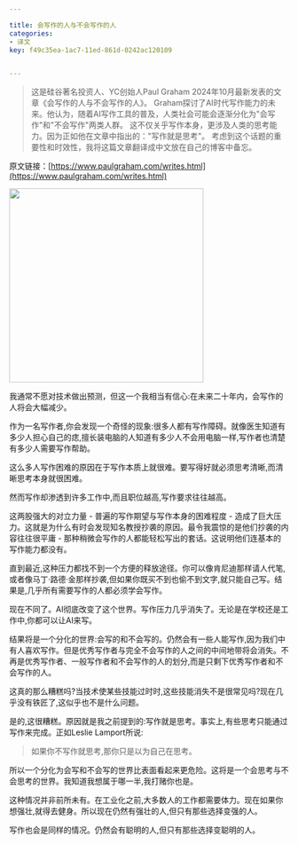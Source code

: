 ```yaml
---

title: 会写作的人与不会写作的人
categories:
- 译文
key: f49c35ea-1ac7-11ed-861d-0242ac120109


---
```


> 这是硅谷著名投资人、YC创始人Paul Graham 2024年10月最新发表的文章《会写作的人与不会写作的人》。
> Graham探讨了AI时代写作能力的未来。他认为，随着AI写作工具的普及，人类社会可能会逐渐分化为"会写作"和"不会写作"两类人群。
> 这不仅关乎写作本身，更涉及人类的思考能力。因为正如他在文章中指出的："写作就是思考"。
> 考虑到这个话题的重要性和时效性，我将这篇文章翻译成中文放在自己的博客中备忘。

原文链接：[https://www.paulgraham.com/writes.html](https://www.paulgraham.com/writes.html)

<img src="https://images.animesdata.com/news/2024/10/28/2024102901.jpg" width="350" />

我通常不愿对技术做出预测，但这一个我相当有信心:在未来二十年内，会写作的人将会大幅减少。

作为一名写作者,你会发现一个奇怪的现象:很多人都有写作障碍。就像医生知道有多少人担心自己的痣,擅长装电脑的人知道有多少人不会用电脑一样,写作者也清楚有多少人需要写作帮助。

这么多人写作困难的原因在于写作本质上就很难。要写得好就必须思考清晰,而清晰思考本身就很困难。

然而写作却渗透到许多工作中,而且职位越高,写作要求往往越高。

这两股强大的对立力量 - 普遍的写作期望与写作本身的困难程度 - 造成了巨大压力。这就是为什么有时会发现知名教授抄袭的原因。最令我震惊的是他们抄袭的内容往往很平庸 - 那种稍微会写作的人都能轻松写出的套话。这说明他们连基本的写作能力都没有。

直到最近,这种压力都找不到一个方便的释放途径。你可以像肯尼迪那样请人代笔,或者像马丁·路德·金那样抄袭,但如果你既买不到也偷不到文字,就只能自己写。结果是,几乎所有需要写作的人都必须学会写作。

现在不同了。AI彻底改变了这个世界。写作压力几乎消失了。无论是在学校还是工作中,你都可以让AI来写。

结果将是一个分化的世界:会写的和不会写的。仍然会有一些人能写作,因为我们中有人喜欢写作。但是优秀写作者与完全不会写作的人之间的中间地带将会消失。不再是优秀写作者、一般写作者和不会写作的人的划分,而是只剩下优秀写作者和不会写作的人。

这真的那么糟糕吗?当技术使某些技能过时时,这些技能消失不是很常见吗?现在几乎没有铁匠了,这似乎也不是什么问题。

是的,这很糟糕。原因就是我之前提到的:写作就是思考。事实上,有些思考只能通过写作来完成。正如Leslie Lamport所说:

> 如果你不写作就思考,那你只是以为自己在思考。

所以一个分化为会写和不会写的世界比表面看起来更危险。这将是一个会思考与不会思考的世界。我知道我想属于哪一半,我打赌你也是。

这种情况并非前所未有。在工业化之前,大多数人的工作都需要体力。现在如果你想强壮,就得去健身。所以现在仍然有强壮的人,但只有那些选择变强的人。

写作也会是同样的情况。仍然会有聪明的人,但只有那些选择变聪明的人。

